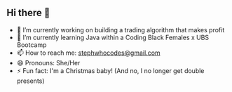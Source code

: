 ## Hi there 👋


- 🔭 I’m currently working on building a trading algorithm that makes profit
- 🌱 I’m currently learning Java within a Coding Black Females x UBS Bootcamp
- 📫 How to reach me: stephwhocodes@gmail.com
- 😄 Pronouns: She/Her
- ⚡ Fun fact: I'm a Christmas baby! (And no, I no longer get double presents)

